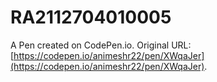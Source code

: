 # RA2112704010005

A Pen created on CodePen.io. Original URL: [https://codepen.io/animeshr22/pen/XWqaJer](https://codepen.io/animeshr22/pen/XWqaJer).

